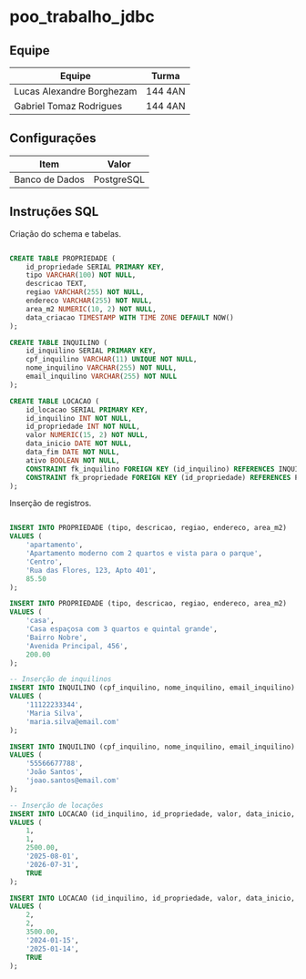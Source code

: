 # poo_trabalho_jdbc

## Equipe

| Equipe                    | Turma   |
|---------------------------|---------|
| Lucas Alexandre Borghezam| 144 4AN |
| Gabriel Tomaz Rodrigues   | 144 4AN |

## Configurações

| Item           | Valor        |
|----------------|--------------|
| Banco de Dados | PostgreSQL   |




## Instruções SQL

Criação do schema e tabelas.
```SQL

CREATE TABLE PROPRIEDADE (
    id_propriedade SERIAL PRIMARY KEY,
    tipo VARCHAR(100) NOT NULL,
    descricao TEXT,
    regiao VARCHAR(255) NOT NULL,
    endereco VARCHAR(255) NOT NULL,
    area_m2 NUMERIC(10, 2) NOT NULL,
    data_criacao TIMESTAMP WITH TIME ZONE DEFAULT NOW()
);

CREATE TABLE INQUILINO (
    id_inquilino SERIAL PRIMARY KEY,
    cpf_inquilino VARCHAR(11) UNIQUE NOT NULL,
    nome_inquilino VARCHAR(255) NOT NULL,
    email_inquilino VARCHAR(255) NOT NULL
);

CREATE TABLE LOCACAO (
    id_locacao SERIAL PRIMARY KEY,
    id_inquilino INT NOT NULL,
    id_propriedade INT NOT NULL,
    valor NUMERIC(15, 2) NOT NULL,
    data_inicio DATE NOT NULL,
    data_fim DATE NOT NULL,
    ativo BOOLEAN NOT NULL,
    CONSTRAINT fk_inquilino FOREIGN KEY (id_inquilino) REFERENCES INQUILINO (id_inquilino),
    CONSTRAINT fk_propriedade FOREIGN KEY (id_propriedade) REFERENCES PROPRIEDADE (id_propriedade)
);
```

Inserção de registros.
```SQL

INSERT INTO PROPRIEDADE (tipo, descricao, regiao, endereco, area_m2) 
VALUES (
    'apartamento',
    'Apartamento moderno com 2 quartos e vista para o parque',
    'Centro',
    'Rua das Flores, 123, Apto 401',
    85.50
);

INSERT INTO PROPRIEDADE (tipo, descricao, regiao, endereco, area_m2) 
VALUES (
    'casa',
    'Casa espaçosa com 3 quartos e quintal grande',
    'Bairro Nobre',
    'Avenida Principal, 456',
    200.00
);

-- Inserção de inquilinos
INSERT INTO INQUILINO (cpf_inquilino, nome_inquilino, email_inquilino) 
VALUES (
    '11122233344',
    'Maria Silva',
    'maria.silva@email.com'
);

INSERT INTO INQUILINO (cpf_inquilino, nome_inquilino, email_inquilino) 
VALUES (
    '55566677788',
    'João Santos',
    'joao.santos@email.com'
);

-- Inserção de locações
INSERT INTO LOCACAO (id_inquilino, id_propriedade, valor, data_inicio, data_fim, ativo) 
VALUES (
    1,
    1,
    2500.00,
    '2025-08-01',
    '2026-07-31',
    TRUE
);

INSERT INTO LOCACAO (id_inquilino, id_propriedade, valor, data_inicio, data_fim, ativo) 
VALUES (
    2,
    2,
    3500.00,
    '2024-01-15',
    '2025-01-14',
    TRUE
);
```
